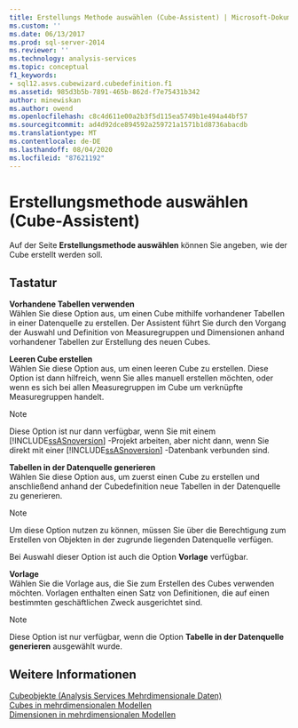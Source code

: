 ```yaml
---
title: Erstellungs Methode auswählen (Cube-Assistent) | Microsoft-Dokumentation
ms.custom: ''
ms.date: 06/13/2017
ms.prod: sql-server-2014
ms.reviewer: ''
ms.technology: analysis-services
ms.topic: conceptual
f1_keywords:
- sql12.asvs.cubewizard.cubedefinition.f1
ms.assetid: 985d3b5b-7891-465b-862d-f7e75431b342
author: minewiskan
ms.author: owend
ms.openlocfilehash: c8c4d611e00a2b3f5d115ea5749b1e494a44bf57
ms.sourcegitcommit: ad4d92dce894592a259721a1571b1d8736abacdb
ms.translationtype: MT
ms.contentlocale: de-DE
ms.lasthandoff: 08/04/2020
ms.locfileid: "87621192"
---
```

# <a name="select-creation-method-cube-wizard"></a>Erstellungsmethode auswählen (Cube-Assistent)
  Auf der Seite **Erstellungsmethode auswählen** können Sie angeben, wie der Cube erstellt werden soll.  
  
## <a name="options"></a>Tastatur  
 **Vorhandene Tabellen verwenden**  
 Wählen Sie diese Option aus, um einen Cube mithilfe vorhandener Tabellen in einer Datenquelle zu erstellen. Der Assistent führt Sie durch den Vorgang der Auswahl und Definition von Measuregruppen und Dimensionen anhand vorhandener Tabellen zur Erstellung des neuen Cubes.  
  
 **Leeren Cube erstellen**  
 Wählen Sie diese Option aus, um einen leeren Cube zu erstellen. Diese Option ist dann hilfreich, wenn Sie alles manuell erstellen möchten, oder wenn es sich bei allen Measuregruppen im Cube um verknüpfte Measuregruppen handelt.  
  
> [!NOTE]  
>  Diese Option ist nur dann verfügbar, wenn Sie mit einem [!INCLUDE[ssASnoversion](../includes/ssasnoversion-md.md)] -Projekt arbeiten, aber nicht dann, wenn Sie direkt mit einer [!INCLUDE[ssASnoversion](../includes/ssasnoversion-md.md)] -Datenbank verbunden sind.  
  
 **Tabellen in der Datenquelle generieren**  
 Wählen Sie diese Option aus, um zuerst einen Cube zu erstellen und anschließend anhand der Cubedefinition neue Tabellen in der Datenquelle zu generieren.  
  
> [!NOTE]  
>  Um diese Option nutzen zu können, müssen Sie über die Berechtigung zum Erstellen von Objekten in der zugrunde liegenden Datenquelle verfügen.  
  
 Bei Auswahl dieser Option ist auch die Option **Vorlage** verfügbar.  
  
 **Vorlage**  
 Wählen Sie die Vorlage aus, die Sie zum Erstellen des Cubes verwenden möchten. Vorlagen enthalten einen Satz von Definitionen, die auf einen bestimmten geschäftlichen Zweck ausgerichtet sind.  
  
> [!NOTE]  
>  Diese Option ist nur verfügbar, wenn die Option **Tabelle in der Datenquelle generieren** ausgewählt wurde.  
  
## <a name="see-also"></a>Weitere Informationen  
 [Cubeobjekte &#40;Analysis Services Mehrdimensionale Daten&#41;](multidimensional-models-olap-logical-cube-objects/cube-objects-analysis-services-multidimensional-data.md)   
 [Cubes in mehrdimensionalen Modellen](multidimensional-models/cubes-in-multidimensional-models.md)   
 [Dimensionen in mehrdimensionalen Modellen](multidimensional-models/dimensions-in-multidimensional-models.md)  
  
  
